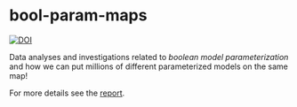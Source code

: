 # bool-param-maps

[![DOI](https://zenodo.org/badge/283258371.svg)](https://zenodo.org/badge/latestdoi/283258371)

Data analyses and investigations related to *boolean model parameterization* and how we can put millions of different parameterized models on the same map!

For more details see the [report](https://druglogics.github.io/bool-param-maps/).

